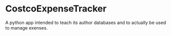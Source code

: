 # CostcoExpenseTracker
A python app intended to teach its author databases and to actually be used to manage exenses.
